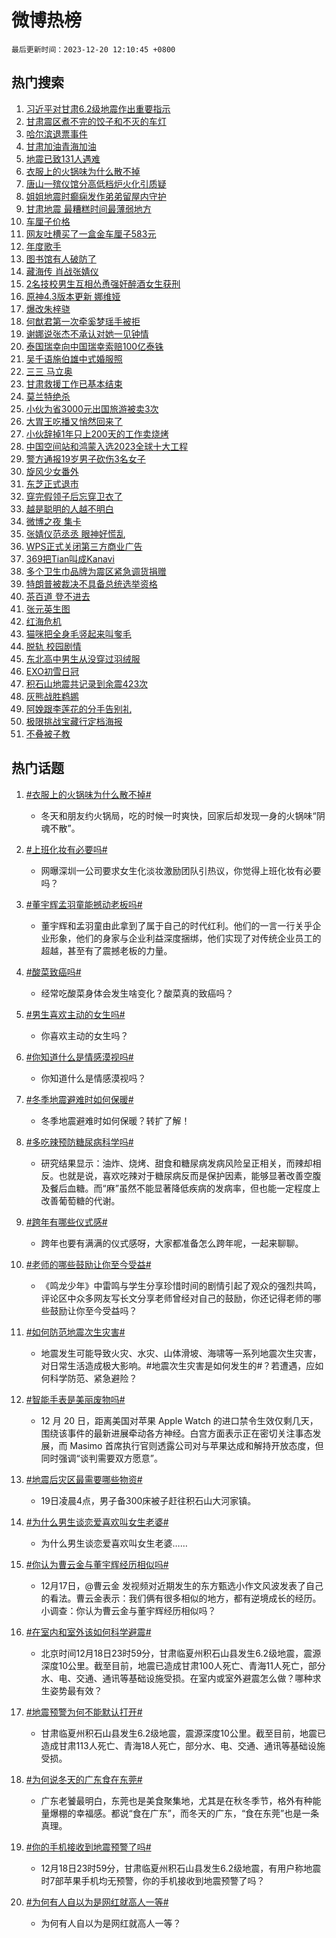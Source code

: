 # 微博热榜

`最后更新时间：2023-12-20 12:10:45 +0800`

## 热门搜索

1. [习近平对甘肃6.2级地震作出重要指示](https://m.weibo.cn/search?containerid=100103type%3D1%26t%3D10%26q%3D%23%E4%B9%A0%E8%BF%91%E5%B9%B3%E5%AF%B9%E7%94%98%E8%82%836.2%E7%BA%A7%E5%9C%B0%E9%9C%87%E4%BD%9C%E5%87%BA%E9%87%8D%E8%A6%81%E6%8C%87%E7%A4%BA%23&stream_entry_id=51&isnewpage=1&extparam=seat%3D1%26c_type%3D51%26dgr%3D0%26pos%3D0%26filter_type%3Drealtimehot%26stream_entry_id%3D51%26q%3D%2523%25E4%25B9%25A0%25E8%25BF%2591%25E5%25B9%25B3%25E5%25AF%25B9%25E7%2594%2598%25E8%2582%25836.2%25E7%25BA%25A7%25E5%259C%25B0%25E9%259C%2587%25E4%25BD%259C%25E5%2587%25BA%25E9%2587%258D%25E8%25A6%2581%25E6%258C%2587%25E7%25A4%25BA%2523%26cate%3D10103%26display_time%3D1703045444%26pre_seqid%3D170304544423492085459)
1. [甘肃震区煮不完的饺子和不灭的车灯](https://m.weibo.cn/search?containerid=100103type%3D1%26t%3D10%26q%3D%23%E7%94%98%E8%82%83%E9%9C%87%E5%8C%BA%E7%85%AE%E4%B8%8D%E5%AE%8C%E7%9A%84%E9%A5%BA%E5%AD%90%E5%92%8C%E4%B8%8D%E7%81%AD%E7%9A%84%E8%BD%A6%E7%81%AF%23&stream_entry_id=31&isnewpage=1&extparam=seat%3D1%26band_rank%3D1%26pos%3D0%26stream_entry_id%3D31%26lcate%3D5001%26flag%3D1%26c_type%3D31%26dgr%3D0%26filter_type%3Drealtimehot%26cate%3D5001%26q%3D%2523%25E7%2594%2598%25E8%2582%2583%25E9%259C%2587%25E5%258C%25BA%25E7%2585%25AE%25E4%25B8%258D%25E5%25AE%258C%25E7%259A%2584%25E9%25A5%25BA%25E5%25AD%2590%25E5%2592%258C%25E4%25B8%258D%25E7%2581%25AD%25E7%259A%2584%25E8%25BD%25A6%25E7%2581%25AF%2523%26realpos%3D1%26display_time%3D1703045444%26pre_seqid%3D170304544423492085459)
1. [哈尔滨退票事件](https://m.weibo.cn/search?containerid=100103type%3D1%26t%3D10%26q%3D%E5%93%88%E5%B0%94%E6%BB%A8%E9%80%80%E7%A5%A8%E4%BA%8B%E4%BB%B6&stream_entry_id=31&isnewpage=1&extparam=seat%3D1%26band_rank%3D2%26pos%3D1%26stream_entry_id%3D31%26lcate%3D5001%26flag%3D1%26c_type%3D31%26dgr%3D0%26filter_type%3Drealtimehot%26cate%3D5001%26q%3D%25E5%2593%2588%25E5%25B0%2594%25E6%25BB%25A8%25E9%2580%2580%25E7%25A5%25A8%25E4%25BA%258B%25E4%25BB%25B6%26realpos%3D2%26display_time%3D1703045444%26pre_seqid%3D170304544423492085459)
1. [甘肃加油青海加油](https://m.weibo.cn/search?containerid=100103type%3D1%26t%3D10%26q%3D%23%E7%94%98%E8%82%83%E5%8A%A0%E6%B2%B9%E9%9D%92%E6%B5%B7%E5%8A%A0%E6%B2%B9%23&stream_entry_id=31&isnewpage=1&extparam=seat%3D1%26band_rank%3D3%26pos%3D2%26stream_entry_id%3D31%26lcate%3D5001%26flag%3D32768%26c_type%3D31%26dgr%3D0%26filter_type%3Drealtimehot%26cate%3D5001%26q%3D%2523%25E7%2594%2598%25E8%2582%2583%25E5%258A%25A0%25E6%25B2%25B9%25E9%259D%2592%25E6%25B5%25B7%25E5%258A%25A0%25E6%25B2%25B9%2523%26realpos%3D3%26display_time%3D1703045444%26pre_seqid%3D170304544423492085459)
1. [地震已致131人遇难](https://m.weibo.cn/search?containerid=100103type%3D1%26t%3D10%26q%3D%23%E5%9C%B0%E9%9C%87%E5%B7%B2%E8%87%B4131%E4%BA%BA%E9%81%87%E9%9A%BE%23&stream_entry_id=31&isnewpage=1&extparam=seat%3D1%26band_rank%3D4%26pos%3D3%26stream_entry_id%3D31%26lcate%3D5001%26flag%3D1%26c_type%3D31%26dgr%3D0%26filter_type%3Drealtimehot%26cate%3D5001%26q%3D%2523%25E5%259C%25B0%25E9%259C%2587%25E5%25B7%25B2%25E8%2587%25B4131%25E4%25BA%25BA%25E9%2581%2587%25E9%259A%25BE%2523%26realpos%3D4%26display_time%3D1703045444%26pre_seqid%3D170304544423492085459)
1. [衣服上的火锅味为什么散不掉](https://m.weibo.cn/search?containerid=100103type%3D1%26t%3D10%26q%3D%23%E8%A1%A3%E6%9C%8D%E4%B8%8A%E7%9A%84%E7%81%AB%E9%94%85%E5%91%B3%E4%B8%BA%E4%BB%80%E4%B9%88%E6%95%A3%E4%B8%8D%E6%8E%89%23&stream_entry_id=31&isnewpage=1&extparam=seat%3D1%26band_rank%3D5%26pos%3D4%26stream_entry_id%3D31%26lcate%3D5001%26flag%3D0%26c_type%3D31%26dgr%3D0%26filter_type%3Drealtimehot%26cate%3D5001%26q%3D%2523%25E8%25A1%25A3%25E6%259C%258D%25E4%25B8%258A%25E7%259A%2584%25E7%2581%25AB%25E9%2594%2585%25E5%2591%25B3%25E4%25B8%25BA%25E4%25BB%2580%25E4%25B9%2588%25E6%2595%25A3%25E4%25B8%258D%25E6%258E%2589%2523%26realpos%3D5%26display_time%3D1703045444%26pre_seqid%3D170304544423492085459)
1. [唐山一殡仪馆分高低档炉火化引质疑](https://m.weibo.cn/search?containerid=100103type%3D1%26t%3D10%26q%3D%23%E5%94%90%E5%B1%B1%E4%B8%80%E6%AE%A1%E4%BB%AA%E9%A6%86%E5%88%86%E9%AB%98%E4%BD%8E%E6%A1%A3%E7%82%89%E7%81%AB%E5%8C%96%E5%BC%95%E8%B4%A8%E7%96%91%23&stream_entry_id=31&isnewpage=1&extparam=seat%3D1%26band_rank%3D6%26pos%3D5%26stream_entry_id%3D31%26lcate%3D5001%26flag%3D1%26c_type%3D31%26dgr%3D0%26filter_type%3Drealtimehot%26cate%3D5001%26q%3D%2523%25E5%2594%2590%25E5%25B1%25B1%25E4%25B8%2580%25E6%25AE%25A1%25E4%25BB%25AA%25E9%25A6%2586%25E5%2588%2586%25E9%25AB%2598%25E4%25BD%258E%25E6%25A1%25A3%25E7%2582%2589%25E7%2581%25AB%25E5%258C%2596%25E5%25BC%2595%25E8%25B4%25A8%25E7%2596%2591%2523%26realpos%3D6%26display_time%3D1703045444%26pre_seqid%3D170304544423492085459)
1. [姐姐地震时癫痫发作弟弟留屋内守护](https://m.weibo.cn/search?containerid=100103type%3D1%26t%3D10%26q%3D%23%E5%A7%90%E5%A7%90%E5%9C%B0%E9%9C%87%E6%97%B6%E7%99%AB%E7%97%AB%E5%8F%91%E4%BD%9C%E5%BC%9F%E5%BC%9F%E7%95%99%E5%B1%8B%E5%86%85%E5%AE%88%E6%8A%A4%23&stream_entry_id=31&isnewpage=1&extparam=seat%3D1%26band_rank%3D7%26pos%3D6%26stream_entry_id%3D31%26lcate%3D5001%26flag%3D32768%26c_type%3D31%26dgr%3D0%26filter_type%3Drealtimehot%26cate%3D5001%26q%3D%2523%25E5%25A7%2590%25E5%25A7%2590%25E5%259C%25B0%25E9%259C%2587%25E6%2597%25B6%25E7%2599%25AB%25E7%2597%25AB%25E5%258F%2591%25E4%25BD%259C%25E5%25BC%259F%25E5%25BC%259F%25E7%2595%2599%25E5%25B1%258B%25E5%2586%2585%25E5%25AE%2588%25E6%258A%25A4%2523%26realpos%3D7%26display_time%3D1703045444%26pre_seqid%3D170304544423492085459)
1. [甘肃地震 最糟糕时间最薄弱地方](https://m.weibo.cn/search?containerid=100103type%3D1%26t%3D10%26q%3D%E7%94%98%E8%82%83%E5%9C%B0%E9%9C%87+%E6%9C%80%E7%B3%9F%E7%B3%95%E6%97%B6%E9%97%B4%E6%9C%80%E8%96%84%E5%BC%B1%E5%9C%B0%E6%96%B9&stream_entry_id=31&isnewpage=1&extparam=seat%3D1%26band_rank%3D8%26pos%3D7%26stream_entry_id%3D31%26lcate%3D5001%26flag%3D0%26c_type%3D31%26dgr%3D0%26filter_type%3Drealtimehot%26cate%3D5001%26q%3D%25E7%2594%2598%25E8%2582%2583%25E5%259C%25B0%25E9%259C%2587%2520%25E6%259C%2580%25E7%25B3%259F%25E7%25B3%2595%25E6%2597%25B6%25E9%2597%25B4%25E6%259C%2580%25E8%2596%2584%25E5%25BC%25B1%25E5%259C%25B0%25E6%2596%25B9%26realpos%3D8%26display_time%3D1703045444%26pre_seqid%3D170304544423492085459)
1. [车厘子价格](https://m.weibo.cn/search?containerid=100103type%3D1%26t%3D10%26q%3D%E8%BD%A6%E5%8E%98%E5%AD%90%E4%BB%B7%E6%A0%BC&stream_entry_id=31&isnewpage=1&extparam=seat%3D1%26band_rank%3D9%26pos%3D8%26stream_entry_id%3D31%26lcate%3D5001%26flag%3D1%26c_type%3D31%26dgr%3D0%26filter_type%3Drealtimehot%26cate%3D5001%26q%3D%25E8%25BD%25A6%25E5%258E%2598%25E5%25AD%2590%25E4%25BB%25B7%25E6%25A0%25BC%26realpos%3D9%26display_time%3D1703045444%26pre_seqid%3D170304544423492085459)
1. [网友吐槽买了一盒金车厘子583元](https://m.weibo.cn/search?containerid=100103type%3D1%26t%3D10%26q%3D%23%E7%BD%91%E5%8F%8B%E5%90%90%E6%A7%BD%E4%B9%B0%E4%BA%86%E4%B8%80%E7%9B%92%E9%87%91%E8%BD%A6%E5%8E%98%E5%AD%90583%E5%85%83%23&stream_entry_id=31&isnewpage=1&extparam=seat%3D1%26band_rank%3D10%26pos%3D9%26stream_entry_id%3D31%26lcate%3D5001%26flag%3D0%26c_type%3D31%26dgr%3D0%26filter_type%3Drealtimehot%26cate%3D5001%26q%3D%2523%25E7%25BD%2591%25E5%258F%258B%25E5%2590%2590%25E6%25A7%25BD%25E4%25B9%25B0%25E4%25BA%2586%25E4%25B8%2580%25E7%259B%2592%25E9%2587%2591%25E8%25BD%25A6%25E5%258E%2598%25E5%25AD%2590583%25E5%2585%2583%2523%26realpos%3D10%26display_time%3D1703045444%26pre_seqid%3D170304544423492085459)
1. [年度歌手](https://m.weibo.cn/search?containerid=100103type%3D1%26t%3D10%26q%3D%E5%B9%B4%E5%BA%A6%E6%AD%8C%E6%89%8B&stream_entry_id=31&isnewpage=1&extparam=seat%3D1%26band_rank%3D11%26pos%3D10%26stream_entry_id%3D31%26lcate%3D5001%26flag%3D1%26c_type%3D31%26dgr%3D0%26filter_type%3Drealtimehot%26cate%3D5001%26q%3D%25E5%25B9%25B4%25E5%25BA%25A6%25E6%25AD%258C%25E6%2589%258B%26realpos%3D11%26display_time%3D1703045444%26pre_seqid%3D170304544423492085459)
1. [图书馆有人破防了](https://m.weibo.cn/search?containerid=100103type%3D1%26t%3D10%26q%3D%23%E5%9B%BE%E4%B9%A6%E9%A6%86%E6%9C%89%E4%BA%BA%E7%A0%B4%E9%98%B2%E4%BA%86%23&stream_entry_id=31&isnewpage=1&extparam=seat%3D1%26band_rank%3D12%26pos%3D11%26stream_entry_id%3D31%26lcate%3D5001%26flag%3D2%26c_type%3D31%26dgr%3D0%26filter_type%3Drealtimehot%26cate%3D5001%26q%3D%2523%25E5%259B%25BE%25E4%25B9%25A6%25E9%25A6%2586%25E6%259C%2589%25E4%25BA%25BA%25E7%25A0%25B4%25E9%2598%25B2%25E4%25BA%2586%2523%26realpos%3D12%26display_time%3D1703045444%26pre_seqid%3D170304544423492085459)
1. [藏海传 肖战张婧仪](https://m.weibo.cn/search?containerid=100103type%3D1%26t%3D10%26q%3D%E8%97%8F%E6%B5%B7%E4%BC%A0+%E8%82%96%E6%88%98%E5%BC%A0%E5%A9%A7%E4%BB%AA&stream_entry_id=31&isnewpage=1&extparam=seat%3D1%26band_rank%3D13%26pos%3D12%26stream_entry_id%3D31%26lcate%3D5001%26flag%3D1%26c_type%3D31%26dgr%3D0%26filter_type%3Drealtimehot%26cate%3D5001%26q%3D%25E8%2597%258F%25E6%25B5%25B7%25E4%25BC%25A0%2520%25E8%2582%2596%25E6%2588%2598%25E5%25BC%25A0%25E5%25A9%25A7%25E4%25BB%25AA%26realpos%3D13%26display_time%3D1703045444%26pre_seqid%3D170304544423492085459)
1. [2名技校男生互相怂恿强奸醉酒女生获刑](https://m.weibo.cn/search?containerid=100103type%3D1%26t%3D10%26q%3D%232%E5%90%8D%E6%8A%80%E6%A0%A1%E7%94%B7%E7%94%9F%E4%BA%92%E7%9B%B8%E6%80%82%E6%81%BF%E5%BC%BA%E5%A5%B8%E9%86%89%E9%85%92%E5%A5%B3%E7%94%9F%E8%8E%B7%E5%88%91%23&stream_entry_id=31&isnewpage=1&extparam=seat%3D1%26band_rank%3D14%26pos%3D13%26stream_entry_id%3D31%26lcate%3D5001%26flag%3D1%26c_type%3D31%26dgr%3D0%26filter_type%3Drealtimehot%26cate%3D5001%26q%3D%25232%25E5%2590%258D%25E6%258A%2580%25E6%25A0%25A1%25E7%2594%25B7%25E7%2594%259F%25E4%25BA%2592%25E7%259B%25B8%25E6%2580%2582%25E6%2581%25BF%25E5%25BC%25BA%25E5%25A5%25B8%25E9%2586%2589%25E9%2585%2592%25E5%25A5%25B3%25E7%2594%259F%25E8%258E%25B7%25E5%2588%2591%2523%26realpos%3D14%26display_time%3D1703045444%26pre_seqid%3D170304544423492085459)
1. [原神4.3版本更新 娜维娅](https://m.weibo.cn/search?containerid=100103type%3D1%26t%3D10%26q%3D%23%E5%8E%9F%E7%A5%9E4.3%E7%89%88%E6%9C%AC%E6%9B%B4%E6%96%B0+%E5%A8%9C%E7%BB%B4%E5%A8%85%23&stream_entry_id=31&isnewpage=1&extparam=seat%3D1%26adid%3D215177%26band_rank%3D15%26pos%3D14%26stream_entry_id%3D31%26lcate%3D5001%26flag%3D0%26c_type%3D31%26dgr%3D0%26filter_type%3Drealtimehot%26cate%3D5001%26q%3D%2523%25E5%258E%259F%25E7%25A5%259E4.3%25E7%2589%2588%25E6%259C%25AC%25E6%259B%25B4%25E6%2596%25B0%2520%25E5%25A8%259C%25E7%25BB%25B4%25E5%25A8%2585%2523%26realpos%3D15%26display_time%3D1703045444%26pre_seqid%3D170304544423492085459)
1. [爆改朱梓骁](https://m.weibo.cn/search?containerid=100103type%3D1%26t%3D10%26q%3D%E7%88%86%E6%94%B9%E6%9C%B1%E6%A2%93%E9%AA%81&stream_entry_id=31&isnewpage=1&extparam=seat%3D1%26band_rank%3D16%26pos%3D15%26stream_entry_id%3D31%26lcate%3D5001%26flag%3D2%26c_type%3D31%26dgr%3D0%26filter_type%3Drealtimehot%26cate%3D5001%26q%3D%25E7%2588%2586%25E6%2594%25B9%25E6%259C%25B1%25E6%25A2%2593%25E9%25AA%2581%26realpos%3D16%26display_time%3D1703045444%26pre_seqid%3D170304544423492085459)
1. [何猷君第一次牵奚梦瑶手被拒](https://m.weibo.cn/search?containerid=100103type%3D1%26t%3D10%26q%3D%E4%BD%95%E7%8C%B7%E5%90%9B%E7%AC%AC%E4%B8%80%E6%AC%A1%E7%89%B5%E5%A5%9A%E6%A2%A6%E7%91%B6%E6%89%8B%E8%A2%AB%E6%8B%92&stream_entry_id=31&isnewpage=1&extparam=seat%3D1%26band_rank%3D17%26pos%3D16%26stream_entry_id%3D31%26lcate%3D5001%26flag%3D1%26c_type%3D31%26dgr%3D0%26filter_type%3Drealtimehot%26cate%3D5001%26q%3D%25E4%25BD%2595%25E7%258C%25B7%25E5%2590%259B%25E7%25AC%25AC%25E4%25B8%2580%25E6%25AC%25A1%25E7%2589%25B5%25E5%25A5%259A%25E6%25A2%25A6%25E7%2591%25B6%25E6%2589%258B%25E8%25A2%25AB%25E6%258B%2592%26realpos%3D17%26display_time%3D1703045444%26pre_seqid%3D170304544423492085459)
1. [谢娜说张杰不承认对她一见钟情](https://m.weibo.cn/search?containerid=100103type%3D1%26t%3D10%26q%3D%23%E8%B0%A2%E5%A8%9C%E8%AF%B4%E5%BC%A0%E6%9D%B0%E4%B8%8D%E6%89%BF%E8%AE%A4%E5%AF%B9%E5%A5%B9%E4%B8%80%E8%A7%81%E9%92%9F%E6%83%85%23&stream_entry_id=31&isnewpage=1&extparam=seat%3D1%26band_rank%3D18%26pos%3D17%26stream_entry_id%3D31%26lcate%3D5001%26flag%3D2%26c_type%3D31%26dgr%3D0%26filter_type%3Drealtimehot%26cate%3D5001%26q%3D%2523%25E8%25B0%25A2%25E5%25A8%259C%25E8%25AF%25B4%25E5%25BC%25A0%25E6%259D%25B0%25E4%25B8%258D%25E6%2589%25BF%25E8%25AE%25A4%25E5%25AF%25B9%25E5%25A5%25B9%25E4%25B8%2580%25E8%25A7%2581%25E9%2592%259F%25E6%2583%2585%2523%26realpos%3D18%26display_time%3D1703045444%26pre_seqid%3D170304544423492085459)
1. [泰国瑞幸向中国瑞幸索赔100亿泰铢](https://m.weibo.cn/search?containerid=100103type%3D1%26t%3D10%26q%3D%23%E6%B3%B0%E5%9B%BD%E7%91%9E%E5%B9%B8%E5%90%91%E4%B8%AD%E5%9B%BD%E7%91%9E%E5%B9%B8%E7%B4%A2%E8%B5%94100%E4%BA%BF%E6%B3%B0%E9%93%A2%23&stream_entry_id=31&isnewpage=1&extparam=seat%3D1%26band_rank%3D19%26pos%3D18%26stream_entry_id%3D31%26lcate%3D5001%26flag%3D0%26c_type%3D31%26dgr%3D0%26filter_type%3Drealtimehot%26cate%3D5001%26q%3D%2523%25E6%25B3%25B0%25E5%259B%25BD%25E7%2591%259E%25E5%25B9%25B8%25E5%2590%2591%25E4%25B8%25AD%25E5%259B%25BD%25E7%2591%259E%25E5%25B9%25B8%25E7%25B4%25A2%25E8%25B5%2594100%25E4%25BA%25BF%25E6%25B3%25B0%25E9%2593%25A2%2523%26realpos%3D19%26display_time%3D1703045444%26pre_seqid%3D170304544423492085459)
1. [吴千语施伯雄中式婚服照](https://m.weibo.cn/search?containerid=100103type%3D1%26t%3D10%26q%3D%23%E5%90%B4%E5%8D%83%E8%AF%AD%E6%96%BD%E4%BC%AF%E9%9B%84%E4%B8%AD%E5%BC%8F%E5%A9%9A%E6%9C%8D%E7%85%A7%23&stream_entry_id=31&isnewpage=1&extparam=seat%3D1%26band_rank%3D20%26pos%3D19%26stream_entry_id%3D31%26lcate%3D5001%26flag%3D1%26c_type%3D31%26dgr%3D0%26filter_type%3Drealtimehot%26cate%3D5001%26q%3D%2523%25E5%2590%25B4%25E5%258D%2583%25E8%25AF%25AD%25E6%2596%25BD%25E4%25BC%25AF%25E9%259B%2584%25E4%25B8%25AD%25E5%25BC%258F%25E5%25A9%259A%25E6%259C%258D%25E7%2585%25A7%2523%26realpos%3D20%26display_time%3D1703045444%26pre_seqid%3D170304544423492085459)
1. [三三 马立奥](https://m.weibo.cn/search?containerid=100103type%3D1%26t%3D10%26q%3D%E4%B8%89%E4%B8%89+%E9%A9%AC%E7%AB%8B%E5%A5%A5&stream_entry_id=31&isnewpage=1&extparam=seat%3D1%26band_rank%3D21%26pos%3D20%26stream_entry_id%3D31%26lcate%3D5001%26flag%3D2%26c_type%3D31%26dgr%3D0%26filter_type%3Drealtimehot%26cate%3D5001%26q%3D%25E4%25B8%2589%25E4%25B8%2589%2520%25E9%25A9%25AC%25E7%25AB%258B%25E5%25A5%25A5%26realpos%3D21%26display_time%3D1703045444%26pre_seqid%3D170304544423492085459)
1. [甘肃救援工作已基本结束](https://m.weibo.cn/search?containerid=100103type%3D1%26t%3D10%26q%3D%23%E7%94%98%E8%82%83%E6%95%91%E6%8F%B4%E5%B7%A5%E4%BD%9C%E5%B7%B2%E5%9F%BA%E6%9C%AC%E7%BB%93%E6%9D%9F%23&stream_entry_id=31&isnewpage=1&extparam=seat%3D1%26band_rank%3D22%26pos%3D21%26stream_entry_id%3D31%26lcate%3D5001%26flag%3D1%26c_type%3D31%26dgr%3D0%26filter_type%3Drealtimehot%26cate%3D5001%26q%3D%2523%25E7%2594%2598%25E8%2582%2583%25E6%2595%2591%25E6%258F%25B4%25E5%25B7%25A5%25E4%25BD%259C%25E5%25B7%25B2%25E5%259F%25BA%25E6%259C%25AC%25E7%25BB%2593%25E6%259D%259F%2523%26realpos%3D22%26display_time%3D1703045444%26pre_seqid%3D170304544423492085459)
1. [莫兰特绝杀](https://m.weibo.cn/search?containerid=100103type%3D1%26t%3D10%26q%3D%23%E8%8E%AB%E5%85%B0%E7%89%B9%E7%BB%9D%E6%9D%80%23&stream_entry_id=31&isnewpage=1&extparam=seat%3D1%26band_rank%3D23%26pos%3D22%26stream_entry_id%3D31%26lcate%3D5001%26flag%3D1%26c_type%3D31%26dgr%3D0%26filter_type%3Drealtimehot%26cate%3D5001%26q%3D%2523%25E8%258E%25AB%25E5%2585%25B0%25E7%2589%25B9%25E7%25BB%259D%25E6%259D%2580%2523%26realpos%3D23%26display_time%3D1703045444%26pre_seqid%3D170304544423492085459)
1. [小伙为省3000元出国旅游被卖3次](https://m.weibo.cn/search?containerid=100103type%3D1%26t%3D10%26q%3D%23%E5%B0%8F%E4%BC%99%E4%B8%BA%E7%9C%813000%E5%85%83%E5%87%BA%E5%9B%BD%E6%97%85%E6%B8%B8%E8%A2%AB%E5%8D%963%E6%AC%A1%23&stream_entry_id=31&isnewpage=1&extparam=seat%3D1%26band_rank%3D24%26pos%3D23%26stream_entry_id%3D31%26lcate%3D5001%26flag%3D0%26c_type%3D31%26dgr%3D0%26filter_type%3Drealtimehot%26cate%3D5001%26q%3D%2523%25E5%25B0%258F%25E4%25BC%2599%25E4%25B8%25BA%25E7%259C%25813000%25E5%2585%2583%25E5%2587%25BA%25E5%259B%25BD%25E6%2597%2585%25E6%25B8%25B8%25E8%25A2%25AB%25E5%258D%25963%25E6%25AC%25A1%2523%26realpos%3D24%26display_time%3D1703045444%26pre_seqid%3D170304544423492085459)
1. [大胃王吃播又悄然回来了](https://m.weibo.cn/search?containerid=100103type%3D1%26t%3D10%26q%3D%23%E5%A4%A7%E8%83%83%E7%8E%8B%E5%90%83%E6%92%AD%E5%8F%88%E6%82%84%E7%84%B6%E5%9B%9E%E6%9D%A5%E4%BA%86%23&stream_entry_id=31&isnewpage=1&extparam=seat%3D1%26band_rank%3D25%26pos%3D24%26stream_entry_id%3D31%26lcate%3D5001%26flag%3D0%26c_type%3D31%26dgr%3D0%26filter_type%3Drealtimehot%26cate%3D5001%26q%3D%2523%25E5%25A4%25A7%25E8%2583%2583%25E7%258E%258B%25E5%2590%2583%25E6%2592%25AD%25E5%258F%2588%25E6%2582%2584%25E7%2584%25B6%25E5%259B%259E%25E6%259D%25A5%25E4%25BA%2586%2523%26realpos%3D25%26display_time%3D1703045444%26pre_seqid%3D170304544423492085459)
1. [小伙辞掉1年只上200天的工作卖烧烤](https://m.weibo.cn/search?containerid=100103type%3D1%26t%3D10%26q%3D%23%E5%B0%8F%E4%BC%99%E8%BE%9E%E6%8E%891%E5%B9%B4%E5%8F%AA%E4%B8%8A200%E5%A4%A9%E7%9A%84%E5%B7%A5%E4%BD%9C%E5%8D%96%E7%83%A7%E7%83%A4%23&stream_entry_id=31&isnewpage=1&extparam=seat%3D1%26band_rank%3D26%26pos%3D25%26stream_entry_id%3D31%26lcate%3D5001%26flag%3D0%26c_type%3D31%26dgr%3D0%26filter_type%3Drealtimehot%26cate%3D5001%26q%3D%2523%25E5%25B0%258F%25E4%25BC%2599%25E8%25BE%259E%25E6%258E%25891%25E5%25B9%25B4%25E5%258F%25AA%25E4%25B8%258A200%25E5%25A4%25A9%25E7%259A%2584%25E5%25B7%25A5%25E4%25BD%259C%25E5%258D%2596%25E7%2583%25A7%25E7%2583%25A4%2523%26realpos%3D26%26display_time%3D1703045444%26pre_seqid%3D170304544423492085459)
1. [中国空间站和鸿蒙入选2023全球十大工程](https://m.weibo.cn/search?containerid=100103type%3D1%26t%3D10%26q%3D%23%E4%B8%AD%E5%9B%BD%E7%A9%BA%E9%97%B4%E7%AB%99%E5%92%8C%E9%B8%BF%E8%92%99%E5%85%A5%E9%80%892023%E5%85%A8%E7%90%83%E5%8D%81%E5%A4%A7%E5%B7%A5%E7%A8%8B%23&stream_entry_id=31&isnewpage=1&extparam=seat%3D1%26band_rank%3D27%26pos%3D26%26stream_entry_id%3D31%26lcate%3D5001%26flag%3D0%26c_type%3D31%26dgr%3D0%26filter_type%3Drealtimehot%26cate%3D5001%26q%3D%2523%25E4%25B8%25AD%25E5%259B%25BD%25E7%25A9%25BA%25E9%2597%25B4%25E7%25AB%2599%25E5%2592%258C%25E9%25B8%25BF%25E8%2592%2599%25E5%2585%25A5%25E9%2580%25892023%25E5%2585%25A8%25E7%2590%2583%25E5%258D%2581%25E5%25A4%25A7%25E5%25B7%25A5%25E7%25A8%258B%2523%26realpos%3D27%26display_time%3D1703045444%26pre_seqid%3D170304544423492085459)
1. [警方通报19岁男子砍伤3名女子](https://m.weibo.cn/search?containerid=100103type%3D1%26t%3D10%26q%3D%23%E8%AD%A6%E6%96%B9%E9%80%9A%E6%8A%A519%E5%B2%81%E7%94%B7%E5%AD%90%E7%A0%8D%E4%BC%A43%E5%90%8D%E5%A5%B3%E5%AD%90%23&stream_entry_id=31&isnewpage=1&extparam=seat%3D1%26band_rank%3D28%26pos%3D27%26stream_entry_id%3D31%26lcate%3D5001%26flag%3D0%26c_type%3D31%26dgr%3D0%26filter_type%3Drealtimehot%26cate%3D5001%26q%3D%2523%25E8%25AD%25A6%25E6%2596%25B9%25E9%2580%259A%25E6%258A%25A519%25E5%25B2%2581%25E7%2594%25B7%25E5%25AD%2590%25E7%25A0%258D%25E4%25BC%25A43%25E5%2590%258D%25E5%25A5%25B3%25E5%25AD%2590%2523%26realpos%3D28%26display_time%3D1703045444%26pre_seqid%3D170304544423492085459)
1. [旋风少女番外](https://m.weibo.cn/search?containerid=100103type%3D1%26t%3D10%26q%3D%E6%97%8B%E9%A3%8E%E5%B0%91%E5%A5%B3%E7%95%AA%E5%A4%96&stream_entry_id=31&isnewpage=1&extparam=seat%3D1%26band_rank%3D29%26pos%3D28%26stream_entry_id%3D31%26lcate%3D5001%26flag%3D1%26c_type%3D31%26dgr%3D0%26filter_type%3Drealtimehot%26cate%3D5001%26q%3D%25E6%2597%258B%25E9%25A3%258E%25E5%25B0%2591%25E5%25A5%25B3%25E7%2595%25AA%25E5%25A4%2596%26realpos%3D29%26display_time%3D1703045444%26pre_seqid%3D170304544423492085459)
1. [东芝正式退市](https://m.weibo.cn/search?containerid=100103type%3D1%26t%3D10%26q%3D%23%E4%B8%9C%E8%8A%9D%E6%AD%A3%E5%BC%8F%E9%80%80%E5%B8%82%23&stream_entry_id=31&isnewpage=1&extparam=seat%3D1%26band_rank%3D30%26pos%3D29%26stream_entry_id%3D31%26lcate%3D5001%26flag%3D0%26c_type%3D31%26dgr%3D0%26filter_type%3Drealtimehot%26cate%3D5001%26q%3D%2523%25E4%25B8%259C%25E8%258A%259D%25E6%25AD%25A3%25E5%25BC%258F%25E9%2580%2580%25E5%25B8%2582%2523%26realpos%3D30%26display_time%3D1703045444%26pre_seqid%3D170304544423492085459)
1. [穿完假领子后忘穿卫衣了](https://m.weibo.cn/search?containerid=100103type%3D1%26t%3D10%26q%3D%E7%A9%BF%E5%AE%8C%E5%81%87%E9%A2%86%E5%AD%90%E5%90%8E%E5%BF%98%E7%A9%BF%E5%8D%AB%E8%A1%A3%E4%BA%86&stream_entry_id=31&isnewpage=1&extparam=seat%3D1%26band_rank%3D31%26pos%3D30%26stream_entry_id%3D31%26lcate%3D5001%26flag%3D1%26c_type%3D31%26dgr%3D0%26filter_type%3Drealtimehot%26cate%3D5001%26q%3D%25E7%25A9%25BF%25E5%25AE%258C%25E5%2581%2587%25E9%25A2%2586%25E5%25AD%2590%25E5%2590%258E%25E5%25BF%2598%25E7%25A9%25BF%25E5%258D%25AB%25E8%25A1%25A3%25E4%25BA%2586%26realpos%3D31%26display_time%3D1703045444%26pre_seqid%3D170304544423492085459)
1. [越是聪明的人越不明白](https://m.weibo.cn/search?containerid=100103type%3D1%26t%3D10%26q%3D%E8%B6%8A%E6%98%AF%E8%81%AA%E6%98%8E%E7%9A%84%E4%BA%BA%E8%B6%8A%E4%B8%8D%E6%98%8E%E7%99%BD&stream_entry_id=31&isnewpage=1&extparam=seat%3D1%26band_rank%3D32%26pos%3D31%26stream_entry_id%3D31%26lcate%3D5001%26flag%3D0%26c_type%3D31%26dgr%3D0%26filter_type%3Drealtimehot%26cate%3D5001%26q%3D%25E8%25B6%258A%25E6%2598%25AF%25E8%2581%25AA%25E6%2598%258E%25E7%259A%2584%25E4%25BA%25BA%25E8%25B6%258A%25E4%25B8%258D%25E6%2598%258E%25E7%2599%25BD%26realpos%3D32%26display_time%3D1703045444%26pre_seqid%3D170304544423492085459)
1. [微博之夜 集卡](https://m.weibo.cn/search?containerid=100103type%3D1%26t%3D10%26q%3D%E5%BE%AE%E5%8D%9A%E4%B9%8B%E5%A4%9C+%E9%9B%86%E5%8D%A1&stream_entry_id=31&isnewpage=1&extparam=seat%3D1%26band_rank%3D33%26pos%3D32%26stream_entry_id%3D31%26lcate%3D5001%26flag%3D1%26c_type%3D31%26dgr%3D0%26filter_type%3Drealtimehot%26cate%3D5001%26q%3D%25E5%25BE%25AE%25E5%258D%259A%25E4%25B9%258B%25E5%25A4%259C%2520%25E9%259B%2586%25E5%258D%25A1%26realpos%3D33%26display_time%3D1703045444%26pre_seqid%3D170304544423492085459)
1. [张婧仪范丞丞 眼神好慌乱](https://m.weibo.cn/search?containerid=100103type%3D1%26t%3D10%26q%3D%E5%BC%A0%E5%A9%A7%E4%BB%AA%E8%8C%83%E4%B8%9E%E4%B8%9E+%E7%9C%BC%E7%A5%9E%E5%A5%BD%E6%85%8C%E4%B9%B1&stream_entry_id=31&isnewpage=1&extparam=seat%3D1%26band_rank%3D34%26pos%3D33%26stream_entry_id%3D31%26lcate%3D5001%26flag%3D0%26c_type%3D31%26dgr%3D0%26filter_type%3Drealtimehot%26cate%3D5001%26q%3D%25E5%25BC%25A0%25E5%25A9%25A7%25E4%25BB%25AA%25E8%258C%2583%25E4%25B8%259E%25E4%25B8%259E%2520%25E7%259C%25BC%25E7%25A5%259E%25E5%25A5%25BD%25E6%2585%258C%25E4%25B9%25B1%26realpos%3D34%26display_time%3D1703045444%26pre_seqid%3D170304544423492085459)
1. [WPS正式关闭第三方商业广告](https://m.weibo.cn/search?containerid=100103type%3D1%26t%3D10%26q%3D%23WPS%E6%AD%A3%E5%BC%8F%E5%85%B3%E9%97%AD%E7%AC%AC%E4%B8%89%E6%96%B9%E5%95%86%E4%B8%9A%E5%B9%BF%E5%91%8A%23&stream_entry_id=31&isnewpage=1&extparam=seat%3D1%26band_rank%3D35%26pos%3D34%26stream_entry_id%3D31%26lcate%3D5001%26flag%3D0%26c_type%3D31%26dgr%3D0%26filter_type%3Drealtimehot%26cate%3D5001%26q%3D%2523WPS%25E6%25AD%25A3%25E5%25BC%258F%25E5%2585%25B3%25E9%2597%25AD%25E7%25AC%25AC%25E4%25B8%2589%25E6%2596%25B9%25E5%2595%2586%25E4%25B8%259A%25E5%25B9%25BF%25E5%2591%258A%2523%26realpos%3D35%26display_time%3D1703045444%26pre_seqid%3D170304544423492085459)
1. [369把Tian叫成Kanavi](https://m.weibo.cn/search?containerid=100103type%3D1%26t%3D10%26q%3D%23369%E6%8A%8ATian%E5%8F%AB%E6%88%90Kanavi%23&stream_entry_id=31&isnewpage=1&extparam=seat%3D1%26band_rank%3D36%26pos%3D35%26stream_entry_id%3D31%26lcate%3D5001%26flag%3D1%26c_type%3D31%26dgr%3D0%26filter_type%3Drealtimehot%26cate%3D5001%26q%3D%2523369%25E6%258A%258ATian%25E5%258F%25AB%25E6%2588%2590Kanavi%2523%26realpos%3D36%26display_time%3D1703045444%26pre_seqid%3D170304544423492085459)
1. [多个卫生巾品牌为震区紧急调货捐赠](https://m.weibo.cn/search?containerid=100103type%3D1%26t%3D10%26q%3D%23%E5%A4%9A%E4%B8%AA%E5%8D%AB%E7%94%9F%E5%B7%BE%E5%93%81%E7%89%8C%E4%B8%BA%E9%9C%87%E5%8C%BA%E7%B4%A7%E6%80%A5%E8%B0%83%E8%B4%A7%E6%8D%90%E8%B5%A0%23&stream_entry_id=31&isnewpage=1&extparam=seat%3D1%26band_rank%3D37%26pos%3D36%26stream_entry_id%3D31%26lcate%3D5001%26flag%3D0%26c_type%3D31%26dgr%3D0%26filter_type%3Drealtimehot%26cate%3D5001%26q%3D%2523%25E5%25A4%259A%25E4%25B8%25AA%25E5%258D%25AB%25E7%2594%259F%25E5%25B7%25BE%25E5%2593%2581%25E7%2589%258C%25E4%25B8%25BA%25E9%259C%2587%25E5%258C%25BA%25E7%25B4%25A7%25E6%2580%25A5%25E8%25B0%2583%25E8%25B4%25A7%25E6%258D%2590%25E8%25B5%25A0%2523%26realpos%3D37%26display_time%3D1703045444%26pre_seqid%3D170304544423492085459)
1. [特朗普被裁决不具备总统选举资格](https://m.weibo.cn/search?containerid=100103type%3D1%26t%3D10%26q%3D%23%E7%89%B9%E6%9C%97%E6%99%AE%E8%A2%AB%E8%A3%81%E5%86%B3%E4%B8%8D%E5%85%B7%E5%A4%87%E6%80%BB%E7%BB%9F%E9%80%89%E4%B8%BE%E8%B5%84%E6%A0%BC%23&stream_entry_id=31&isnewpage=1&extparam=seat%3D1%26band_rank%3D38%26pos%3D37%26stream_entry_id%3D31%26lcate%3D5001%26flag%3D0%26c_type%3D31%26dgr%3D0%26filter_type%3Drealtimehot%26cate%3D5001%26q%3D%2523%25E7%2589%25B9%25E6%259C%2597%25E6%2599%25AE%25E8%25A2%25AB%25E8%25A3%2581%25E5%2586%25B3%25E4%25B8%258D%25E5%2585%25B7%25E5%25A4%2587%25E6%2580%25BB%25E7%25BB%259F%25E9%2580%2589%25E4%25B8%25BE%25E8%25B5%2584%25E6%25A0%25BC%2523%26realpos%3D38%26display_time%3D1703045444%26pre_seqid%3D170304544423492085459)
1. [茶百道 登不进去](https://m.weibo.cn/search?containerid=100103type%3D1%26t%3D10%26q%3D%E8%8C%B6%E7%99%BE%E9%81%93+%E7%99%BB%E4%B8%8D%E8%BF%9B%E5%8E%BB&stream_entry_id=31&isnewpage=1&extparam=seat%3D1%26band_rank%3D39%26pos%3D38%26stream_entry_id%3D31%26lcate%3D5001%26flag%3D1%26c_type%3D31%26dgr%3D0%26filter_type%3Drealtimehot%26cate%3D5001%26q%3D%25E8%258C%25B6%25E7%2599%25BE%25E9%2581%2593%2520%25E7%2599%25BB%25E4%25B8%258D%25E8%25BF%259B%25E5%258E%25BB%26realpos%3D39%26display_time%3D1703045444%26pre_seqid%3D170304544423492085459)
1. [张元英生图](https://m.weibo.cn/search?containerid=100103type%3D1%26t%3D10%26q%3D%E5%BC%A0%E5%85%83%E8%8B%B1%E7%94%9F%E5%9B%BE&stream_entry_id=31&isnewpage=1&extparam=seat%3D1%26band_rank%3D40%26pos%3D39%26stream_entry_id%3D31%26lcate%3D5001%26flag%3D0%26c_type%3D31%26dgr%3D0%26filter_type%3Drealtimehot%26cate%3D5001%26q%3D%25E5%25BC%25A0%25E5%2585%2583%25E8%258B%25B1%25E7%2594%259F%25E5%259B%25BE%26realpos%3D40%26display_time%3D1703045444%26pre_seqid%3D170304544423492085459)
1. [红海危机](https://m.weibo.cn/search?containerid=100103type%3D1%26t%3D10%26q%3D%23%E7%BA%A2%E6%B5%B7%E5%8D%B1%E6%9C%BA%23&stream_entry_id=31&isnewpage=1&extparam=seat%3D1%26band_rank%3D41%26pos%3D40%26stream_entry_id%3D31%26lcate%3D5001%26flag%3D0%26c_type%3D31%26dgr%3D0%26filter_type%3Drealtimehot%26cate%3D5001%26q%3D%2523%25E7%25BA%25A2%25E6%25B5%25B7%25E5%258D%25B1%25E6%259C%25BA%2523%26realpos%3D41%26display_time%3D1703045444%26pre_seqid%3D170304544423492085459)
1. [猫咪把全身毛竖起来叫奓毛](https://m.weibo.cn/search?containerid=100103type%3D1%26t%3D10%26q%3D%E7%8C%AB%E5%92%AA%E6%8A%8A%E5%85%A8%E8%BA%AB%E6%AF%9B%E7%AB%96%E8%B5%B7%E6%9D%A5%E5%8F%AB%E5%A5%93%E6%AF%9B&stream_entry_id=31&isnewpage=1&extparam=seat%3D1%26band_rank%3D42%26pos%3D41%26stream_entry_id%3D31%26lcate%3D5001%26flag%3D0%26c_type%3D31%26dgr%3D0%26filter_type%3Drealtimehot%26cate%3D5001%26q%3D%25E7%258C%25AB%25E5%2592%25AA%25E6%258A%258A%25E5%2585%25A8%25E8%25BA%25AB%25E6%25AF%259B%25E7%25AB%2596%25E8%25B5%25B7%25E6%259D%25A5%25E5%258F%25AB%25E5%25A5%2593%25E6%25AF%259B%26realpos%3D42%26display_time%3D1703045444%26pre_seqid%3D170304544423492085459)
1. [脱轨 校园剧情](https://m.weibo.cn/search?containerid=100103type%3D1%26t%3D10%26q%3D%E8%84%B1%E8%BD%A8+%E6%A0%A1%E5%9B%AD%E5%89%A7%E6%83%85&stream_entry_id=31&isnewpage=1&extparam=seat%3D1%26band_rank%3D43%26pos%3D42%26stream_entry_id%3D31%26lcate%3D5001%26flag%3D1%26c_type%3D31%26dgr%3D0%26filter_type%3Drealtimehot%26cate%3D5001%26q%3D%25E8%2584%25B1%25E8%25BD%25A8%2520%25E6%25A0%25A1%25E5%259B%25AD%25E5%2589%25A7%25E6%2583%2585%26realpos%3D43%26display_time%3D1703045444%26pre_seqid%3D170304544423492085459)
1. [东北高中男生从没穿过羽绒服](https://m.weibo.cn/search?containerid=100103type%3D1%26t%3D10%26q%3D%23%E4%B8%9C%E5%8C%97%E9%AB%98%E4%B8%AD%E7%94%B7%E7%94%9F%E4%BB%8E%E6%B2%A1%E7%A9%BF%E8%BF%87%E7%BE%BD%E7%BB%92%E6%9C%8D%23&stream_entry_id=31&isnewpage=1&extparam=seat%3D1%26band_rank%3D44%26pos%3D43%26stream_entry_id%3D31%26lcate%3D5001%26flag%3D0%26c_type%3D31%26dgr%3D0%26filter_type%3Drealtimehot%26cate%3D5001%26q%3D%2523%25E4%25B8%259C%25E5%258C%2597%25E9%25AB%2598%25E4%25B8%25AD%25E7%2594%25B7%25E7%2594%259F%25E4%25BB%258E%25E6%25B2%25A1%25E7%25A9%25BF%25E8%25BF%2587%25E7%25BE%25BD%25E7%25BB%2592%25E6%259C%258D%2523%26realpos%3D44%26display_time%3D1703045444%26pre_seqid%3D170304544423492085459)
1. [EXO初雪日冠](https://m.weibo.cn/search?containerid=100103type%3D1%26t%3D10%26q%3D%23EXO%E5%88%9D%E9%9B%AA%E6%97%A5%E5%86%A0%23&stream_entry_id=31&isnewpage=1&extparam=seat%3D1%26band_rank%3D45%26pos%3D44%26stream_entry_id%3D31%26lcate%3D5001%26flag%3D0%26c_type%3D31%26dgr%3D0%26filter_type%3Drealtimehot%26cate%3D5001%26q%3D%2523EXO%25E5%2588%259D%25E9%259B%25AA%25E6%2597%25A5%25E5%2586%25A0%2523%26realpos%3D45%26display_time%3D1703045444%26pre_seqid%3D170304544423492085459)
1. [积石山地震共记录到余震423次](https://m.weibo.cn/search?containerid=100103type%3D1%26t%3D10%26q%3D%23%E7%A7%AF%E7%9F%B3%E5%B1%B1%E5%9C%B0%E9%9C%87%E5%85%B1%E8%AE%B0%E5%BD%95%E5%88%B0%E4%BD%99%E9%9C%87423%E6%AC%A1%23&stream_entry_id=31&isnewpage=1&extparam=seat%3D1%26band_rank%3D46%26pos%3D45%26stream_entry_id%3D31%26lcate%3D5001%26flag%3D1%26c_type%3D31%26dgr%3D0%26filter_type%3Drealtimehot%26cate%3D5001%26q%3D%2523%25E7%25A7%25AF%25E7%259F%25B3%25E5%25B1%25B1%25E5%259C%25B0%25E9%259C%2587%25E5%2585%25B1%25E8%25AE%25B0%25E5%25BD%2595%25E5%2588%25B0%25E4%25BD%2599%25E9%259C%2587423%25E6%25AC%25A1%2523%26realpos%3D46%26display_time%3D1703045444%26pre_seqid%3D170304544423492085459)
1. [灰熊战胜鹈鹕](https://m.weibo.cn/search?containerid=100103type%3D1%26t%3D10%26q%3D%E7%81%B0%E7%86%8A%E6%88%98%E8%83%9C%E9%B9%88%E9%B9%95&stream_entry_id=31&isnewpage=1&extparam=seat%3D1%26band_rank%3D47%26pos%3D46%26stream_entry_id%3D31%26lcate%3D5001%26flag%3D1%26c_type%3D31%26dgr%3D0%26filter_type%3Drealtimehot%26cate%3D5001%26q%3D%25E7%2581%25B0%25E7%2586%258A%25E6%2588%2598%25E8%2583%259C%25E9%25B9%2588%25E9%25B9%2595%26realpos%3D47%26display_time%3D1703045444%26pre_seqid%3D170304544423492085459)
1. [阿娩跟李莲花的分手告别礼](https://m.weibo.cn/search?containerid=100103type%3D1%26t%3D10%26q%3D%E9%98%BF%E5%A8%A9%E8%B7%9F%E6%9D%8E%E8%8E%B2%E8%8A%B1%E7%9A%84%E5%88%86%E6%89%8B%E5%91%8A%E5%88%AB%E7%A4%BC&stream_entry_id=31&isnewpage=1&extparam=seat%3D1%26band_rank%3D48%26pos%3D47%26stream_entry_id%3D31%26lcate%3D5001%26flag%3D1%26c_type%3D31%26dgr%3D0%26filter_type%3Drealtimehot%26cate%3D5001%26q%3D%25E9%2598%25BF%25E5%25A8%25A9%25E8%25B7%259F%25E6%259D%258E%25E8%258E%25B2%25E8%258A%25B1%25E7%259A%2584%25E5%2588%2586%25E6%2589%258B%25E5%2591%258A%25E5%2588%25AB%25E7%25A4%25BC%26realpos%3D48%26display_time%3D1703045444%26pre_seqid%3D170304544423492085459)
1. [极限挑战宝藏行定档海报](https://m.weibo.cn/search?containerid=100103type%3D1%26t%3D10%26q%3D%E6%9E%81%E9%99%90%E6%8C%91%E6%88%98%E5%AE%9D%E8%97%8F%E8%A1%8C%E5%AE%9A%E6%A1%A3%E6%B5%B7%E6%8A%A5&stream_entry_id=31&isnewpage=1&extparam=seat%3D1%26band_rank%3D49%26pos%3D48%26stream_entry_id%3D31%26lcate%3D5001%26flag%3D1%26c_type%3D31%26dgr%3D0%26filter_type%3Drealtimehot%26cate%3D5001%26q%3D%25E6%259E%2581%25E9%2599%2590%25E6%258C%2591%25E6%2588%2598%25E5%25AE%259D%25E8%2597%258F%25E8%25A1%258C%25E5%25AE%259A%25E6%25A1%25A3%25E6%25B5%25B7%25E6%258A%25A5%26realpos%3D49%26display_time%3D1703045444%26pre_seqid%3D170304544423492085459)
1. [不叠被子教](https://m.weibo.cn/search?containerid=100103type%3D1%26t%3D10%26q%3D%E4%B8%8D%E5%8F%A0%E8%A2%AB%E5%AD%90%E6%95%99&stream_entry_id=31&isnewpage=1&extparam=seat%3D1%26band_rank%3D50%26pos%3D49%26stream_entry_id%3D31%26lcate%3D5001%26flag%3D1%26c_type%3D31%26dgr%3D0%26filter_type%3Drealtimehot%26cate%3D5001%26q%3D%25E4%25B8%258D%25E5%258F%25A0%25E8%25A2%25AB%25E5%25AD%2590%25E6%2595%2599%26realpos%3D50%26display_time%3D1703045444%26pre_seqid%3D170304544423492085459)

## 热门话题

1. [#衣服上的火锅味为什么散不掉#](https://m.weibo.cn/search?containerid=231522type%3D1%26t%3D10%26q%3D%23%E8%A1%A3%E6%9C%8D%E4%B8%8A%E7%9A%84%E7%81%AB%E9%94%85%E5%91%B3%E4%B8%BA%E4%BB%80%E4%B9%88%E6%95%A3%E4%B8%8D%E6%8E%89%23&stream_entry_id=128&isnewpage=1&extparam=seat%3D1%26dgr%3D0%26unitid%3D1703034452476%26c_type%3D128%26pos%3D1-0-0%26lcate%3D5004%26cate%3D5004%26display_time%3D1703045445%26pre_seqid%3D170304544554091564417)
    - 冬天和朋友约火锅局，吃的时候一时爽快，回家后却发现一身的火锅味“阴魂不散”。

1. [#上班化妆有必要吗#](https://m.weibo.cn/search?containerid=231522type%3D1%26t%3D10%26q%3D%23%E4%B8%8A%E7%8F%AD%E5%8C%96%E5%A6%86%E6%9C%89%E5%BF%85%E8%A6%81%E5%90%97%23&stream_entry_id=128&isnewpage=1&extparam=seat%3D1%26dgr%3D0%26unitid%3D1703028114334%26c_type%3D128%26pos%3D1-0-1%26lcate%3D5004%26cate%3D5004%26display_time%3D1703045445%26pre_seqid%3D170304544554091564417)
    - 网曝深圳一公司要求女生化淡妆激励团队引热议，你觉得上班化妆有必要吗？

1. [#董宇辉孟羽童能撼动老板吗#](https://m.weibo.cn/search?containerid=231522type%3D1%26t%3D10%26q%3D%23%E8%91%A3%E5%AE%87%E8%BE%89%E5%AD%9F%E7%BE%BD%E7%AB%A5%E8%83%BD%E6%92%BC%E5%8A%A8%E8%80%81%E6%9D%BF%E5%90%97%23&stream_entry_id=128&isnewpage=1&extparam=seat%3D1%26dgr%3D0%26unitid%3D1702986759040%26c_type%3D128%26pos%3D1-0-2%26lcate%3D5004%26cate%3D5004%26display_time%3D1703045445%26pre_seqid%3D170304544554091564417)
    - 董宇辉和孟羽童由此拿到了属于自己的时代红利。他们的一言一行关乎企业形象，他们的身家与企业利益深度捆绑，他们实现了对传统企业员工的超越，甚至有了震撼老板的力量。

1. [#酸菜致癌吗#](https://m.weibo.cn/search?containerid=231522type%3D1%26t%3D10%26q%3D%23%E9%85%B8%E8%8F%9C%E8%87%B4%E7%99%8C%E5%90%97%23&stream_entry_id=128&isnewpage=1&extparam=seat%3D1%26dgr%3D0%26unitid%3D1702999364651%26c_type%3D128%26pos%3D1-0-3%26lcate%3D5004%26cate%3D5004%26display_time%3D1703045445%26pre_seqid%3D170304544554091564417)
    - 经常吃酸菜身体会发生啥变化？酸菜真的致癌吗？

1. [#男生喜欢主动的女生吗#](https://m.weibo.cn/search?containerid=231522type%3D1%26t%3D10%26q%3D%23%E7%94%B7%E7%94%9F%E5%96%9C%E6%AC%A2%E4%B8%BB%E5%8A%A8%E7%9A%84%E5%A5%B3%E7%94%9F%E5%90%97%23&stream_entry_id=128&isnewpage=1&extparam=seat%3D1%26dgr%3D0%26unitid%3D1702915448046%26c_type%3D128%26pos%3D1-0-4%26lcate%3D5004%26cate%3D5004%26display_time%3D1703045445%26pre_seqid%3D170304544554091564417)
    - 你喜欢主动的女生吗？

1. [#你知道什么是情感漠视吗#](https://m.weibo.cn/search?containerid=231522type%3D1%26t%3D10%26q%3D%23%E4%BD%A0%E7%9F%A5%E9%81%93%E4%BB%80%E4%B9%88%E6%98%AF%E6%83%85%E6%84%9F%E6%BC%A0%E8%A7%86%E5%90%97%23&stream_entry_id=128&isnewpage=1&extparam=seat%3D1%26dgr%3D0%26unitid%3D1702968719928%26c_type%3D128%26pos%3D1-0-5%26lcate%3D5004%26cate%3D5004%26display_time%3D1703045445%26pre_seqid%3D170304544554091564417)
    - 你知道什么是情感漠视吗？

1. [#冬季地震避难时如何保暖#](https://m.weibo.cn/search?containerid=231522type%3D1%26t%3D10%26q%3D%23%E5%86%AC%E5%AD%A3%E5%9C%B0%E9%9C%87%E9%81%BF%E9%9A%BE%E6%97%B6%E5%A6%82%E4%BD%95%E4%BF%9D%E6%9A%96%23&stream_entry_id=128&isnewpage=1&extparam=seat%3D1%26dgr%3D0%26unitid%3D1702988565769%26c_type%3D128%26pos%3D1-0-6%26lcate%3D5004%26cate%3D5004%26display_time%3D1703045445%26pre_seqid%3D170304544554091564417)
    - 冬季地震避难时如何保暖？转扩了解！

1. [#多吃辣预防糖尿病科学吗#](https://m.weibo.cn/search?containerid=231522type%3D1%26t%3D10%26q%3D%23%E5%A4%9A%E5%90%83%E8%BE%A3%E9%A2%84%E9%98%B2%E7%B3%96%E5%B0%BF%E7%97%85%E7%A7%91%E5%AD%A6%E5%90%97%23&stream_entry_id=128&isnewpage=1&extparam=seat%3D1%26dgr%3D0%26unitid%3D1703040754970%26c_type%3D128%26pos%3D1-0-7%26lcate%3D5004%26cate%3D5004%26display_time%3D1703045445%26pre_seqid%3D170304544554091564417)
    - 研究结果显示：油炸、烧烤、甜食和糖尿病发病风险呈正相关，而辣却相反。也就是说，喜欢吃辣对于糖尿病反而是保护因素，能够显著改善空腹及餐后血糖。而“麻”虽然不能显著降低疾病的发病率，但也能一定程度上改善葡萄糖的代谢。

1. [#跨年有哪些仪式感#](https://m.weibo.cn/search?containerid=231522type%3D1%26t%3D10%26q%3D%23%E8%B7%A8%E5%B9%B4%E6%9C%89%E5%93%AA%E4%BA%9B%E4%BB%AA%E5%BC%8F%E6%84%9F%23&stream_entry_id=128&isnewpage=1&extparam=seat%3D1%26dgr%3D0%26unitid%3D1702960647939%26c_type%3D128%26pos%3D1-0-8%26lcate%3D5004%26cate%3D5004%26display_time%3D1703045445%26pre_seqid%3D170304544554091564417)
    - 跨年也要有满满的仪式感呀，大家都准备怎么跨年呢，一起来聊聊。

1. [#老师的哪些鼓励让你至今受益#](https://m.weibo.cn/search?containerid=231522type%3D1%26t%3D10%26q%3D%23%E8%80%81%E5%B8%88%E7%9A%84%E5%93%AA%E4%BA%9B%E9%BC%93%E5%8A%B1%E8%AE%A9%E4%BD%A0%E8%87%B3%E4%BB%8A%E5%8F%97%E7%9B%8A%23&stream_entry_id=128&isnewpage=1&extparam=seat%3D1%26dgr%3D0%26unitid%3D1702958251795%26c_type%3D128%26pos%3D1-0-9%26lcate%3D5004%26cate%3D5004%26display_time%3D1703045445%26pre_seqid%3D170304544554091564417)
    - 《鸣龙少年》中雷鸣与学生分享珍惜时间的剧情引起了观众的强烈共鸣，评论区中众多网友写长文分享老师曾经对自己的鼓励，你还记得老师的哪些鼓励让你至今受益吗？

1. [#如何防范地震次生灾害#](https://m.weibo.cn/search?containerid=231522type%3D1%26t%3D10%26q%3D%23%E5%A6%82%E4%BD%95%E9%98%B2%E8%8C%83%E5%9C%B0%E9%9C%87%E6%AC%A1%E7%94%9F%E7%81%BE%E5%AE%B3%23&stream_entry_id=128&isnewpage=1&extparam=seat%3D1%26dgr%3D0%26unitid%3D1703000008941%26c_type%3D128%26pos%3D1-0-10%26lcate%3D5004%26cate%3D5004%26display_time%3D1703045445%26pre_seqid%3D170304544554091564417)
    - 地震发生可能导致火灾、水灾、山体滑坡、海啸等一系列地震次生灾害，对日常生活造成极大影响。#地震次生灾害是如何发生的#？若遭遇，应如何科学防范、紧急避险？

1. [#智能手表是美丽废物吗#](https://m.weibo.cn/search?containerid=231522type%3D1%26t%3D10%26q%3D%23%E6%99%BA%E8%83%BD%E6%89%8B%E8%A1%A8%E6%98%AF%E7%BE%8E%E4%B8%BD%E5%BA%9F%E7%89%A9%E5%90%97%23&stream_entry_id=128&isnewpage=1&extparam=seat%3D1%26dgr%3D0%26unitid%3D1703036834659%26c_type%3D128%26pos%3D1-0-11%26lcate%3D5004%26cate%3D5004%26display_time%3D1703045445%26pre_seqid%3D170304544554091564417)
    - 12 月 20 日，距离美国对苹果 Apple Watch 的进口禁令生效仅剩几天，围绕该事件的最新进展牵动各方神经。白宫方面表示正在密切关注事态发展，而 Masimo 首席执行官则透露公司对与苹果达成和解持开放态度，但同时强调“谈判需要双方愿意”。

1. [#地震后灾区最需要哪些物资#](https://m.weibo.cn/search?containerid=231522type%3D1%26t%3D10%26q%3D%23%E5%9C%B0%E9%9C%87%E5%90%8E%E7%81%BE%E5%8C%BA%E6%9C%80%E9%9C%80%E8%A6%81%E5%93%AA%E4%BA%9B%E7%89%A9%E8%B5%84%23&stream_entry_id=128&isnewpage=1&extparam=seat%3D1%26dgr%3D0%26unitid%3D1702952855116%26c_type%3D128%26pos%3D1-0-12%26lcate%3D5004%26cate%3D5004%26display_time%3D1703045445%26pre_seqid%3D170304544554091564417)
    - 19日凌晨4点，男子备300床被子赶往积石山大河家镇。

1. [#为什么男生谈恋爱喜欢叫女生老婆#](https://m.weibo.cn/search?containerid=231522type%3D1%26t%3D10%26q%3D%23%E4%B8%BA%E4%BB%80%E4%B9%88%E7%94%B7%E7%94%9F%E8%B0%88%E6%81%8B%E7%88%B1%E5%96%9C%E6%AC%A2%E5%8F%AB%E5%A5%B3%E7%94%9F%E8%80%81%E5%A9%86%23&stream_entry_id=128&isnewpage=1&extparam=seat%3D1%26dgr%3D0%26unitid%3D1702988848270%26c_type%3D128%26pos%3D1-0-13%26lcate%3D5004%26cate%3D5004%26display_time%3D1703045445%26pre_seqid%3D170304544554091564417)
    - 为什么男生谈恋爱喜欢叫女生老婆……

1. [#你认为曹云金与董宇辉经历相似吗#](https://m.weibo.cn/search?containerid=231522type%3D1%26t%3D10%26q%3D%23%E4%BD%A0%E8%AE%A4%E4%B8%BA%E6%9B%B9%E4%BA%91%E9%87%91%E4%B8%8E%E8%91%A3%E5%AE%87%E8%BE%89%E7%BB%8F%E5%8E%86%E7%9B%B8%E4%BC%BC%E5%90%97%23&stream_entry_id=128&isnewpage=1&extparam=seat%3D1%26dgr%3D0%26unitid%3D1702888926442%26c_type%3D128%26pos%3D1-0-14%26lcate%3D5004%26cate%3D5004%26display_time%3D1703045445%26pre_seqid%3D170304544554091564417)
    - 12月17日，@曹云金 发视频对近期发生的东方甄选小作文风波发表了自己的看法。曹云金表示：我们俩有很多相似的地方，都有逆境成长的经历。小调查：你认为曹云金与董宇辉经历相似吗？

1. [#在室内和室外该如何科学避震#](https://m.weibo.cn/search?containerid=231522type%3D1%26t%3D10%26q%3D%23%E5%9C%A8%E5%AE%A4%E5%86%85%E5%92%8C%E5%AE%A4%E5%A4%96%E8%AF%A5%E5%A6%82%E4%BD%95%E7%A7%91%E5%AD%A6%E9%81%BF%E9%9C%87%23&stream_entry_id=128&isnewpage=1&extparam=seat%3D1%26dgr%3D0%26unitid%3D1702973529145%26c_type%3D128%26pos%3D1-0-15%26lcate%3D5004%26cate%3D5004%26display_time%3D1703045445%26pre_seqid%3D170304544554091564417)
    - 北京时间12月18日23时59分，甘肃临夏州积石山县发生6.2级地震，震源深度10公里。截至目前，地震已造成甘肃100人死亡、青海11人死亡，部分水、电、交通、通讯等基础设施受损。在室内或室外避震怎么做？哪种求生姿势最有效？

1. [#地震预警为何不能默认打开#](https://m.weibo.cn/search?containerid=231522type%3D1%26t%3D10%26q%3D%23%E5%9C%B0%E9%9C%87%E9%A2%84%E8%AD%A6%E4%B8%BA%E4%BD%95%E4%B8%8D%E8%83%BD%E9%BB%98%E8%AE%A4%E6%89%93%E5%BC%80%23&stream_entry_id=128&isnewpage=1&extparam=seat%3D1%26dgr%3D0%26unitid%3D1703042234888%26c_type%3D128%26pos%3D1-0-16%26lcate%3D5004%26cate%3D5004%26display_time%3D1703045445%26pre_seqid%3D170304544554091564417)
    - 甘肃临夏州积石山县发生6.2级地震，震源深度10公里。截至目前，地震已造成甘肃113人死亡、青海18人死亡，部分水、电、交通、通讯等基础设施受损。

1. [#为何说冬天的广东食在东莞#](https://m.weibo.cn/search?containerid=231522type%3D1%26t%3D10%26q%3D%23%E4%B8%BA%E4%BD%95%E8%AF%B4%E5%86%AC%E5%A4%A9%E7%9A%84%E5%B9%BF%E4%B8%9C%E9%A3%9F%E5%9C%A8%E4%B8%9C%E8%8E%9E%23&stream_entry_id=128&isnewpage=1&extparam=seat%3D1%26dgr%3D0%26unitid%3D1702989738071%26c_type%3D128%26pos%3D1-0-17%26lcate%3D5004%26cate%3D5004%26display_time%3D1703045445%26pre_seqid%3D170304544554091564417)
    - 广东老饕最明白，东莞也是美食聚集地，尤其是在秋冬季节，格外有种能量爆棚的幸福感。都说“食在广东”，而冬天的广东，“食在东莞”也是一条真理。

1. [#你的手机接收到地震预警了吗#](https://m.weibo.cn/search?containerid=231522type%3D1%26t%3D10%26q%3D%23%E4%BD%A0%E7%9A%84%E6%89%8B%E6%9C%BA%E6%8E%A5%E6%94%B6%E5%88%B0%E5%9C%B0%E9%9C%87%E9%A2%84%E8%AD%A6%E4%BA%86%E5%90%97%23&stream_entry_id=128&isnewpage=1&extparam=seat%3D1%26dgr%3D0%26unitid%3D1702989437718%26c_type%3D128%26pos%3D1-0-18%26lcate%3D5004%26cate%3D5004%26display_time%3D1703045445%26pre_seqid%3D170304544554091564417)
    - 12月18日23时59分，甘肃临夏州积石山县发生6.2级地震，有用户称地震时7部苹果手机均无预警，你的手机接收到地震预警了吗？

1. [#为何有人自以为是网红就高人一等#](https://m.weibo.cn/search?containerid=231522type%3D1%26t%3D10%26q%3D%23%E4%B8%BA%E4%BD%95%E6%9C%89%E4%BA%BA%E8%87%AA%E4%BB%A5%E4%B8%BA%E6%98%AF%E7%BD%91%E7%BA%A2%E5%B0%B1%E9%AB%98%E4%BA%BA%E4%B8%80%E7%AD%89%23&stream_entry_id=128&isnewpage=1&extparam=seat%3D1%26dgr%3D0%26unitid%3D1702986752745%26c_type%3D128%26pos%3D1-0-19%26lcate%3D5004%26cate%3D5004%26display_time%3D1703045445%26pre_seqid%3D170304544554091564417)
    - 为何有人自以为是网红就高人一等？

